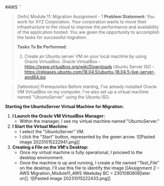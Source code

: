 #AWS
``
> [!info] Module 11: Migration Assignment - 1
> **Problem Statement:** 
> You work for XYZ Corporation. Your corporation wants to move their infrastructure to the cloud to improve the performance and availability of the application hosted. You are given the opportunity to accomplish the tasks for successful migration. 
> 
> **Tasks To Be Performed:** 
> 1. Create an Ubuntu server VM on your local machine by using Oracle VirtualBox. Oracle VirtualBox - https://www.virtualbox.org/wiki/Downloads Ubuntu Server ISO - https://releases.ubuntu.com/18.04.5/ubuntu-18.04.5-live-server-amd64.iso 

> [!attention] Prerequisites
> Before starting, I've already installed Oracle VM VirtualBox on my computer. I've also set up a virtual machine named "UbuntuServer" using the Ubuntu ISO.

**Starting the UbuntuServer Virtual Machine for Migration:**

1. **I Launch the Oracle VM VirtualBox Manager:**
    - Within the manager, I see my virtual machine named "UbuntuServer."
2. **I Start the Virtual Machine:**
    - I select the "UbuntuServer" VM.
    - I click the "Start" button, represented by the green arrow.
      ![[Pasted image 20231015222941.png]]
1. **Creating a File on the VM's Desktop:**
    - Once my virtual machine is fully operational, I proceed to the desktop environment.
    - Once the machine is up and running, I create a file named "Test_File" on the desktop. I'll use this file to identify the image [[Assignment 2 – AWS Migration_Module11_AWS Weekday BC = 2301080808|later on]].
      ![[Pasted image 20231015222433.png]]
      
    




